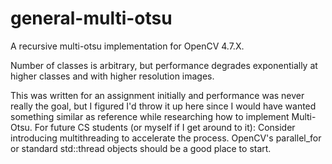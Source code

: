 # general-multi-otsu
A recursive multi-otsu implementation for OpenCV 4.7.X.

Number of classes is arbitrary, but performance degrades exponentially at higher classes and with higher resolution images. 

This was written for an assignment initially and performance was never really the goal, but I figured I'd throw it up here since I would have wanted something similar as reference while researching how to implement Multi-Otsu. For future CS students (or myself if I get around to it): Consider introducing multithreading to accelerate the process. OpenCV's parallel_for or standard std::thread objects should be a good place to start.
